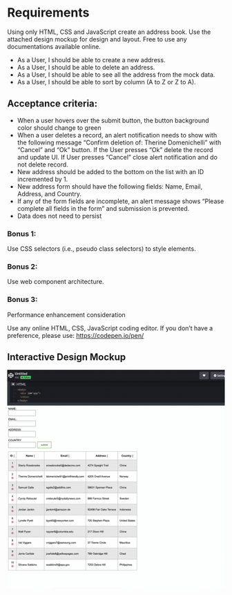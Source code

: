 # Requirements

Using only HTML, CSS and JavaScript create an address book. Use the attached design mockup for design and layout. Free to use any documentations available online.

* As a User, I should be able to create a new address.
* As a User, I should be able to delete an address.
* As a User, I should be able to see all the address from the mock data.
* As a User, I should be able to sort by column (A to Z or Z to A).

## Acceptance criteria:

*	When a user hovers over the submit button, the button background color should change to green
*	When a user deletes a record, an alert notification needs to show with the following message “Confirm deletion of: Therine Domenichelli” with “Cancel” and “Ok” button. If the User presses “Ok” delete the record and update UI. If User presses “Cancel” close alert notification and do not delete record. 
*	New address should be added to the bottom on the list with an ID incremented by 1.
*	New address form should have the following fields: Name, Email, Address, and Country.
*	If any of the form fields are incomplete, an alert message shows “Please complete all fields in the form” and submission is prevented.
*	Data does not need to persist


### Bonus 1: 
Use CSS selectors (i.e., pseudo class selectors) to style elements.

### Bonus 2:
Use web component architecture.

### Bonus 3:
Performance enhancement consideration

Use any online HTML, CSS, JavaScript coding editor. If you don’t have a preference, please use:
https://codepen.io/pen/


## Interactive Design Mockup
![](address-book.gif)
